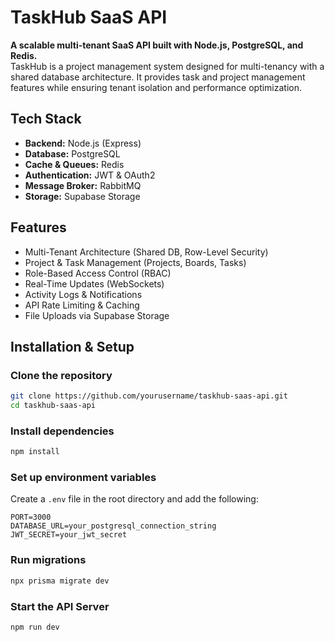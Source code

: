 # TaskHub SaaS API

**A scalable multi-tenant SaaS API built with Node.js, PostgreSQL, and Redis.**  
TaskHub is a project management system designed for multi-tenancy with a shared database architecture. It provides task and project management features while ensuring tenant isolation and performance optimization.

## Tech Stack
- **Backend:** Node.js (Express)
- **Database:** PostgreSQL 
- **Cache & Queues:** Redis 
- **Authentication:** JWT & OAuth2
- **Message Broker:** RabbitMQ 
- **Storage:** Supabase Storage

## Features
- Multi-Tenant Architecture (Shared DB, Row-Level Security)  
- Project & Task Management (Projects, Boards, Tasks)  
- Role-Based Access Control (RBAC)  
- Real-Time Updates (WebSockets)  
- Activity Logs & Notifications  
- API Rate Limiting & Caching  
- File Uploads via Supabase Storage  

## Installation & Setup

### Clone the repository
```sh
git clone https://github.com/yourusername/taskhub-saas-api.git
cd taskhub-saas-api
```

### Install dependencies
```sh
npm install
```

### Set up environment variables
Create a `.env` file in the root directory and add the following:
```
PORT=3000
DATABASE_URL=your_postgresql_connection_string
JWT_SECRET=your_jwt_secret

```

### Run migrations
```sh
npx prisma migrate dev
```

### Start the API Server
```sh
npm run dev
```



